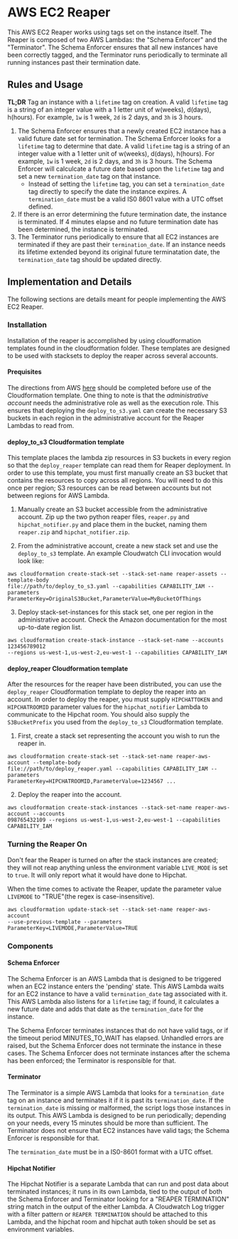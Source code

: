 # AWS EC2 Reaper 

This AWS EC2 Reaper works using tags set on the instance itself. The Reaper is 
composed of two AWS Lambdas: the "Schema Enforcer" and the "Terminator". The 
Schema Enforcer ensures that all new instances have been correctly tagged, and
the Terminator runs periodically to terminate all running instances past their
termination date.

## Rules and Usage

**TL;DR** Tag an instance with a `lifetime` tag on creation.  A valid `lifetime` 
tag is a string of an integer value with a 1 letter unit of w(weeks), d(days), 
h(hours). For example, `1w` is 1 week, `2d` is 2 days, and `3h` is 3 hours. 

1. The Schema Enforcer ensures that a newly created EC2 instance has a valid 
future date set for termination. The Schema Enforcer looks for a `lifetime` tag
to determine that date. A valid `lifetime` tag is a string of an integer 
value with a 1 letter unit of w(weeks), d(days), h(hours). For example, `1w` is 
1 week, `2d` is 2 days, and `3h` is 3 hours. The Schema Enforcer will calculcate 
a future date based upon the `lifetime` tag and set a new `termination_date` tag 
on that instance.
    * Instead of setting the `lifetime` tag, you can set a `termination_date` 
    tag directly to specify the date the instance expires. A `termination_date` 
    must be a valid IS0 8601 value with a UTC offset defined.
2. If there is an error determining the future termination date, the instance is 
terminated. If 4 minutes elapse and no future termination date has been 
determined, the instance is terminated.
3. The Terminator runs periodically to ensure that all EC2 instances are
terminated if they are past their `termination_date`. If an instance needs its 
lifetime extended beyond its original future terminatation date, the 
`termination_date` tag should be updated directly.
 
## Implementation and Details
The following sections are details meant for people implementing the AWS
EC2 Reaper.

### Installation

Installation of the reaper is accomplished by using cloudformation templates found
in the cloudformation folder. These templates are designed to be used with stacksets
to deploy the reaper across several accounts.

#### Prequisites

The directions from AWS [here](http://docs.aws.amazon.com/AWSCloudFormation/latest/UserGuide/stacksets-prereqs.html)
should be completed before use of the Cloudformation template. One thing to note is
that the *administrative account* needs the administrative role as well as the
execution role. This ensures that deploying the `deploy_to_s3.yaml` can create the
necessary S3 buckets in each region in the administrative account for the Reaper 
Lambdas to read from.

#### deploy_to_s3 Cloudformation template

This template places the lambda zip resources in S3 buckets in every region so that
the `deploy_reaper` template can read them for Reaper deployment. In order to use
this template, you must first manually create an S3 bucket that contains the
resources to copy across all regions. You will need to do this once per region;
S3 resources can be read between accounts but not between regions for AWS Lambda.

1. Manually create an S3 bucket accessible from the administrative account. Zip up the
two python reaper files, `reaper.py` and `hipchat_notifier.py` and place them in the 
bucket, naming them `reaper.zip` and `hipchat_notifier.zip`. 

2. From the administrative account, create a new stack set and use the `deploy_to_s3`
template. An example Cloudwatch CLI invocation would look like:

```
aws cloudformation create-stack-set --stack-set-name reaper-assets --template-body 
file://path/to/deploy_to_s3.yaml --capabilities CAPABILITY_IAM --parameters
ParameterKey=OriginalS3Bucket,ParameterValue=MyBucketOfThings
```

3. Deploy stack-set-instances for this stack set, one per region in the administrative
account. Check the Amazon documentation for the most up-to-date region list.

```
aws cloudformation create-stack-instance --stack-set-name --accounts 123456789012
--regions us-west-1,us-west-2,eu-west-1 --capabilities CAPABILITY_IAM
```

#### deploy_reaper Cloudformation template

After the resources for the reaper have been distributed, you can use the `deploy_reaper`
Cloudformation template to deploy the reaper into an account. In order to deploy the
reaper, you must supply `HIPCHATTOKEN` and `HIPCHATROOMID` parameter values for the
`hipchat_notifier` Lambda to communicate to the Hipchat room. You should also supply the
`S3BucketPrefix` you used from the `deploy_to_s3` Cloudformation template.

1. First, create a stack set representing the account you wish to run the reaper in.

```
aws cloudformation create-stack-set --stack-set-name reaper-aws-account --template-body
file://path/to/deploy_reaper.yaml --capabilities CAPABILITY_IAM --parameters
ParameterKey=HIPCHATROOMID,ParameterValue=1234567 ...
```

2. Deploy the reaper into the account.

```
aws cloudformation create-stack-instances --stack-set-name reaper-aws-account --accounts
098765432109 --regions us-west-1,us-west-2,eu-west-1 --capabilities CAPABILITY_IAM
```

### Turning the Reaper On

Don't fear the Reaper is turned on after the stack instances are created; they will not
reap anything unless the environment variable `LIVE_MODE` is set to `true`. It will
only report what it would have done to Hipchat. 

When the time comes to activate the Reaper, update the parameter value `LIVEMODE` to
"TRUE"(the regex is case-insensitive). 

```
aws cloudformation update-stack-set --stack-set-name reaper-aws-account
--use-previous-template --parameters ParameterKey=LIVEMODE,ParameterValue=TRUE
```

### Components

#### Schema Enforcer
The Schema Enforcer is an AWS Lambda that is designed to be triggered when an EC2 
instance enters the 'pending' state. This AWS Lambda waits for an EC2 instance to 
have a valid `termination_date` tag associated with it. This AWS Lambda also 
listens for a `lifetime` tag; if found, it calculates a new future date and adds 
that date as the `termination_date` for the instance.

The Schema Enforcer terminates instances that do not have valid tags, or if the 
timeout period MINUTES_TO_WAIT has elapsed. Unhandled errors are raised, but the 
Schema Enforcer does not terminate the instance in these cases. The Schema 
Enforcer does not terminate instances after the schema has been enforced; the 
Terminator is responsible for that.

#### Terminator
The Terminator is a simple AWS Lambda that looks for a `termination_date` tag on
an instance and terminates it if it is past its `termination_date`. If the 
`termination_date` is missing or malformed, the script logs those instances in its
output. This AWS Lambda is designed to be run periodically; depending on 
your needs, every 15 minutes should be more than sufficient. The Terminator does
not ensure that EC2 instances have valid tags; the Schema Enforcer is responsible 
for that.

The `termination_date` must be in a IS0-8601 format with a UTC offset.

#### Hipchat Notifier
The Hipchat Notifier is a separate Lambda that can run and post data about 
terminated instances; it runs in its own Lambda, tied to the output of both the
Schema Enforcer and Terminator looking for a "REAPER TERMINATION" string match in
the output of the either Lambda. A Cloudwatch Log trigger with a filter pattern
or `REAPER TERMINATION` should be attached to this Lambda, and the hipchat room
and hipchat auth token should be set as environment variables.
